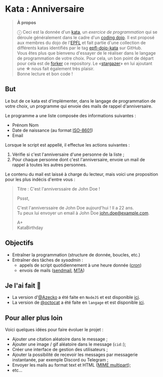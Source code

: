 # Kata : Anniversaire

> **À propos**
>
> ⓘ Ceci est la donnée d'un [kata], un _exercice de programmation_ qui se
> déroule généralement dans le cadre d'un [coding dojo]. Il est proposé aux
> membres du dojo de l'[EPFL] et fait partie d'une collection de différents
> katas identifiés par le tag [epfl-dojo-kata] sur GitHub.  
> Vous êtes plus que bienvenu d'essayer de le réaliser dans le langage de
> programmation de votre choix. Pour cela, un bon point de départ pour cela est
> de [forker] ce repository. Le «[stargazer]» en lui ajoutant une **☆** nous
> fait également très plaisir.  
> Bonne lecture et bon code !

[kata]: https://fr.wikipedia.org/wiki/Coding_dojo#Kata
[coding dojo]: https://fr.wikipedia.org/wiki/Coding_dojo
[EPFL]: https://www.epfl.ch
[epfl-dojo-kata]: https://github.com/topics/epfl-dojo-kata
[forker]: https://docs.github.com/en/get-started/quickstart/fork-a-repo#forking-a-repository
[stargazer]: https://docs.github.com/en/get-started/exploring-projects-on-github/saving-repositories-with-stars


## But

Le but de ce kata est d'implémenter, dans le langage de programmation de votre
choix, un programme qui envoie des mails de rappel d'anniversaire.

Le programme a une liste composée des informations suivantes :
  - Prénom Nom
  - Date de naissance (au format [ISO-8601])
  - Email

Lorsque le script est appellé, il effectue les actions suivantes :
  1. Vérifie si c'est l'anniversaire d'une personne de la liste ;
  2. Pour chaque personne dont c'est l'anniversaire, envoie un mail de rappel
     à toutes les autres personnes.

Le contenu du mail est laissé à charge du lecteur, mais voici une proposition
pour les plus indécis d'entre vous :

> Titre : C'est l'anniverssaire de John Doe !  
>
> Pssst,  
>
> C'est l'anniverssaire de John Doe aujourd'hui ! Il a 22 ans.  
> Tu peux lui envoyer un email à John Doe <john.doe@example.com>.
>
> A+  
> KataBirthday


## Objectifs

* Entraîner la programmation (structure de donnée, boucles, etc.)
* Entraîner des tâches de _sysadmin_ :
  * appels de script quotidiennement à une heure donnée ([cron])
  * envois de mails ([sendmail], [MTA])


## Je l'ai fait 💪

* La version d'[@Azecko](https://github.com/Azecko) a été faite en `NodeJS` et
  est disponible [ici](https://github.com/Azecko/kata-birthday).
* La version de [@octocat](https://github.com/octocat) a été faite en `langage`
  et est disponible [ici](https://#).


## Pour aller plus loin

Voici quelques idées pour faire évoluer le projet :
* Ajouter une citation aléatoire dans le message ;
* Ajouter une image / gif aléatoire dans le message (`cid:`);
* Créer une interface de gestion des utilisateurs ;
* Ajouter la possibilité de recevoir les messages par messagerie instantanée,
  par exemple Discord ou Telegram ;
* Envoyer les mails au format text et HTML ([MIME multipart](https://en.wikipedia.org/wiki/MIME#Multipart_messages));
* etc...

[ISO-8601]: https://fr.wikipedia.org/wiki/ISO_8601
[cron]: https://fr.wikipedia.org/wiki/cron
[sendmail]: https://fr.wikipedia.org/wiki/sendmail
[MTA]: https://fr.wikipedia.org/wiki/Mail_Transfer_Agent
